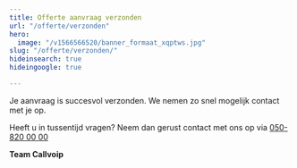 ```yaml
---
title: Offerte aanvraag verzonden
url: "/offerte/verzonden"
hero:
  image: "/v1566566520/banner_formaat_xqptws.jpg"
slug: "/offerte/verzonden/"
hideinsearch: true
hideingoogle: true

---
```

Je aanvraag is succesvol verzonden. We nemen zo snel mogelijk contact met je op.

Heeft u in tussentijd vragen? Neem dan gerust contact met ons op via [050-820 00 00](tel:+31508200000)

**Team Callvoip**